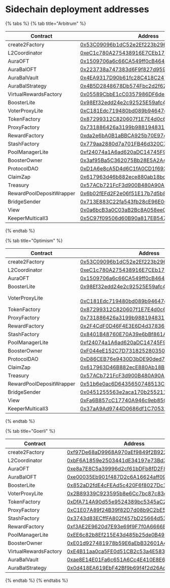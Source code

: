 # Sidechain deployment addresses

{% tabs %}
{% tab title="Arbitrum" %}


<table><thead><tr><th width="342">Contract</th><th>Address</th></tr></thead><tbody><tr><td>create2Factory</td><td><a href="https://arbiscan.io/address/0x53C09096b1dC52e2Ef223b2969a714eE75Da364f">0x53C09096b1dC52e2Ef223b2969a714eE75Da364f</a></td></tr><tr><td>L2Coordinator</td><td><a href="https://arbiscan.io/address/0xeC1c780A275438916E7CEb174D80878f29580606">0xeC1c780A275438916E7CEb174D80878f29580606</a></td></tr><tr><td>AuraOFT</td><td><a href="https://arbiscan.io/address/0x1509706a6c66CA549ff0cB464de88231DDBe213B">0x1509706a6c66CA549ff0cB464de88231DDBe213B</a></td></tr><tr><td>AuraBalOFT</td><td><a href="https://arbiscan.io/address/0x223738a747383d6F9f827d95964e4d8E8AC754cE">0x223738a747383d6F9f827d95964e4d8E8AC754cE</a></td></tr><tr><td>AuraBalVault</td><td><a href="https://arbiscan.io/address/0x4EA9317D90b61fc28C418C247ad0CA8939Bbb0e9">0x4EA9317D90b61fc28C418C247ad0CA8939Bbb0e9</a></td></tr><tr><td>AuraBalStrategy</td><td><a href="https://arbiscan.io/address/0x4B5D2848678Db574Fbc2d2f629143d969a4f41Cb">0x4B5D2848678Db574Fbc2d2f629143d969a4f41Cb</a></td></tr><tr><td>VirtualRewardsFactory</td><td><a href="https://arbiscan.io/address/0x05589CbbE1cC0357986DF6de4031B953819079c2">0x05589CbbE1cC0357986DF6de4031B953819079c2</a></td></tr><tr><td>BoosterLite</td><td><a href="https://arbiscan.io/address/0x98Ef32edd24e2c92525E59afc4475C1242a30184">0x98Ef32edd24e2c92525E59afc4475C1242a30184</a></td></tr><tr><td>VoterProxyLite</td><td><a href="https://arbiscan.io/address/0xC181Edc719480bd089b94647c2Dc504e2700a2B0">0xC181Edc719480bd089b94647c2Dc504e2700a2B0</a></td></tr><tr><td>TokenFactory</td><td><a href="https://arbiscan.io/address/0x87299312C820607f1E7E4d0c6715CEB594306FE9">0x87299312C820607f1E7E4d0c6715CEB594306FE9</a></td></tr><tr><td>ProxyFactory</td><td><a href="https://arbiscan.io/address/0x731886426a3199b988194831031dfb993F25D961">0x731886426a3199b988194831031dfb993F25D961</a></td></tr><tr><td>RewardFactory</td><td><a href="https://arbiscan.io/address/0xda2e6bA0B1aBBCA925b70E9747AFbD481C16e7dB">0xda2e6bA0B1aBBCA925b70E9747AFbD481C16e7dB</a></td></tr><tr><td>StashFactory</td><td><a href="https://arbiscan.io/address/0x779aa2880d7a701FB46d320C710944a72E2A049b">0x779aa2880d7a701FB46d320C710944a72E2A049b</a></td></tr><tr><td>PoolManagerLite</td><td><a href="https://arbiscan.io/address/0xf24074a1A6ad620aDC14745F9cc1fB1e7BA6CA71">0xf24074a1A6ad620aDC14745F9cc1fB1e7BA6CA71</a></td></tr><tr><td>BoosterOwner</td><td><a href="https://arbiscan.io/address/0x3af95Ba5C362075Bb28E5A2A42D7Cd1e201A1b66">0x3af95Ba5C362075Bb28E5A2A42D7Cd1e201A1b66</a></td></tr><tr><td>ProtocolDAO</td><td><a href="https://arbiscan.io/address/0xD1A6e8cA5D4d6C1fA0CD1f6937A49D3f380DAc62">0xD1A6e8cA5D4d6C1fA0CD1f6937A49D3f380DAc62</a></td></tr><tr><td>ClaimZap</td><td><a href="https://arbiscan.io/address/0x617963d46b882ece880ab18bc232f513e91fdd47">0x617963d46b882ece880ab18bc232f513e91fdd47</a></td></tr><tr><td>Treasury</td><td><a href="https://arbiscan.io/address/0x57ACb721FcF3d900B480A90A55191CF8F37ad478">0x57ACb721FcF3d900B480A90A55191CF8F37ad478</a></td></tr><tr><td>RewardPoolDepositWrapper</td><td><a href="https://arbiscan.io/address/0x6b02fEFd2F2e06f51E17b7d5b8B20D75fd6916be">0x6b02fEFd2F2e06f51E17b7d5b8B20D75fd6916be</a></td></tr><tr><td>BridgeSender</td><td><a href="https://arbiscan.io/address/0x713E883C22fa543fb28cE96E0677aE347096fBe6">0x713E883C22fa543fb28cE96E0677aE347096fBe6</a></td></tr><tr><td>View</td><td><a href="https://arbiscan.io/address/0x0a6bcB3a0C03aB2Bc8A058ee02ed11D50b494083">0x0a6bcB3a0C03aB2Bc8A058ee02ed11D50b494083</a></td></tr><tr><td>KeeperMulticall3</td><td><a href="https://arbiscan.io/address/0x5c97f09506d60b90a817eb547ea4f03ae990e798">0x5C97f09506d60B90a817EB547ea4F03Ae990E798</a></td></tr></tbody></table>
{% endtab %}

{% tab title="Optimism" %}


<table><thead><tr><th width="342">Contract</th><th>Address</th></tr></thead><tbody><tr><td>create2Factory</td><td><a href="https://optimistic.etherscan.io/address/0x53C09096b1dC52e2Ef223b2969a714eE75Da364f">0x53C09096b1dC52e2Ef223b2969a714eE75Da364f</a></td></tr><tr><td>L2Coordinator</td><td><a href="https://optimistic.etherscan.io/address/0xeC1c780A275438916E7CEb174D80878f29580606">0xeC1c780A275438916E7CEb174D80878f29580606</a></td></tr><tr><td>AuraOFT</td><td><a href="https://optimistic.etherscan.io/address/0x1509706a6c66CA549ff0cB464de88231DDBe213B">0x1509706a6c66CA549ff0cB464de88231DDBe213B</a></td></tr><tr><td>BoosterLite</td><td><a href="https://optimistic.etherscan.io/address/0x98Ef32edd24e2c92525E59afc4475C1242a30184">0x98Ef32edd24e2c92525E59afc4475C1242a30184</a></td></tr><tr><td>VoterProxyLite</td><td><br><a href="https://optimistic.etherscan.io/address/0xC181Edc719480bd089b94647c2Dc504e2700a2B0">0xC181Edc719480bd089b94647c2Dc504e2700a2B0</a></td></tr><tr><td>TokenFactory</td><td><a href="https://optimistic.etherscan.io/address/0x87299312C820607f1E7E4d0c6715CEB594306FE9">0x87299312C820607f1E7E4d0c6715CEB594306FE9</a></td></tr><tr><td>ProxyFactory</td><td><a href="https://optimistic.etherscan.io/address/0x731886426a3199b988194831031dfb993F25D961">0x731886426a3199b988194831031dfb993F25D961</a></td></tr><tr><td>RewardFactory</td><td><a href="https://optimistic.etherscan.io/address/0x2F4CdF0D46F4E3E6D4d37836E73073046138D4f7">0x2F4CdF0D46F4E3E6D4d37836E73073046138D4f7</a></td></tr><tr><td>StashFactory</td><td><a href="https://optimistic.etherscan.io/address/0x8401B48760E70A39e6bBf861ABd050c00362bAE8">0x8401B48760E70A39e6bBf861ABd050c00362bAE8</a></td></tr><tr><td>PoolManagerLite</td><td><a href="https://optimistic.etherscan.io/address/0xf24074a1A6ad620aDC14745F9cc1fB1e7BA6CA71">0xf24074a1A6ad620aDC14745F9cc1fB1e7BA6CA71</a></td></tr><tr><td>BoosterOwner</td><td><a href="https://optimistic.etherscan.io/address/0xF044eE152C7D731825280350D876CF760181D96F">0xF044eE152C7D731825280350D876CF760181D96F</a></td></tr><tr><td>ProtocolDAO</td><td><a href="https://optimistic.etherscan.io/address/0xD86CEB76e9430D3bDE90ded79c82Ae62bc66d68b">0xD86CEB76e9430D3bDE90ded79c82Ae62bc66d68b</a></td></tr><tr><td>ClaimZap</td><td><a href="https://optimistic.etherscan.io/address/0x617963D46B882ecE880Ab18Bc232f513E91FDd47">0x617963D46B882ecE880Ab18Bc232f513E91FDd47</a></td></tr><tr><td>Treasury</td><td><a href="https://optimistic.etherscan.io/address/0x57ACb721FcF3d900B480A90A55191CF8F37ad478">0x57ACb721FcF3d900B480A90A55191CF8F37ad478</a></td></tr><tr><td>RewardPoolDepositWrapper</td><td><a href="https://optimistic.etherscan.io/address/0x51b6e0ac6D6435650748513C71db453F96749fe1">0x51b6e0ac6D6435650748513C71db453F96749fe1</a></td></tr><tr><td>BridgeSender</td><td><a href="https://optimistic.etherscan.io/address/0x0451255563e2aca170b2552111837572e7a0bacd">0x0451255563e2aca170b2552111837572e7a0bacd</a></td></tr><tr><td>View</td><td><a href="https://optimistic.etherscan.io/address/0xFa6B857cC17740A946c9eb85C1a6896f2e0Be98E">0xFa6B857cC17740A946c9eb85C1a6896f2e0Be98E</a></td></tr><tr><td>KeeperMulticall3</td><td><a href="https://optimistic.etherscan.io/address/0x37aA9Ad9744D0686df1C7053225e700ce13e31Dd">0x37aA9Ad9744D0686df1C7053225e700ce13e31Dd</a></td></tr></tbody></table>
{% endtab %}

{% tab title="Goerli" %}


| Contract              | Address                                                                                                                      |
| --------------------- | ---------------------------------------------------------------------------------------------------------------------------- |
| create2Factory        | [0xf97De68aD9968A970aEf9849f2B9224506B7E1F6](https://goerli.etherscan.io/address/0xf97De68aD9968A970aEf9849f2B9224506B7E1F6) |
| L2Coordinator         | [0xbF6A1859e2503441dE34197e73Bd32d8f82698b0](https://goerli.etherscan.io/address/0xbF6A1859e2503441dE34197e73Bd32d8f82698b0) |
| AuraOFT               | [0xe8a7E8C5a39996d2cf61bDFb8fD2F846b79D3099](https://goerli.etherscan.io/address/0xe8a7E8C5a39996d2cf61bDFb8fD2F846b79D3099) |
| AuraBalOFT            | [0xe00035Eb901f487D2c6A16624aff093a29FeeD73](https://goerli.etherscan.io/address/0xe00035Eb901f487D2c6A16624aff093a29FeeD73) |
| BoosterLite           | [0x852aD2fdE4cFEAd5c420F6f8027Dc14f877947C6](https://goerli.etherscan.io/address/0x852aD2fdE4cFEAd5c420F6f8027Dc14f877947C6) |
| VoterProxyLite        | [0x2B89339C923595b8e6Cc7bc87c83dbbd53f1FEb4](https://goerli.etherscan.io/address/0x2B89339C923595b8e6Cc7bc87c83dbbd53f1FEb4) |
| TokenFactory          | [0xDfA714A90d55e9524389bc5345aC2Bd8AbF578eE](https://goerli.etherscan.io/address/0xDfA714A90d55e9524389bc5345aC2Bd8AbF578eE) |
| ProxyFactory          | [0xC1E07A89f24B39f82D7d08b9C2bE5288Aa42abe3](https://goerli.etherscan.io/address/0xC1E07A89f24B39f82D7d08b9C2bE5288Aa42abe3) |
| StashFactory          | [0x3743d83ECffFA802f457bD25664d537A48182da7](https://goerli.etherscan.io/address/0x3743d83ECffFA802f457bD25664d537A48182da7) |
| RewardFactory         | [0xf3AE2E9620d7E93e69f9F7f0A6666E5D506aa978](https://goerli.etherscan.io/address/0xf3AE2E9620d7E93e69f9F7f0A6666E5D506aa978) |
| PoolManagerLite       | [0xEE6c82b8Ef215E43d485b25de0B490f0f2F708BD](https://goerli.etherscan.io/address/0xEE6c82b8Ef215E43d485b25de0B490f0f2F708BD) |
| BoosterOwner          | [0xE01d927481978b59E6aEbB32601A4435C8a05fb8](https://goerli.etherscan.io/address/0xE01d927481978b59E6aEbB32601A4435C8a05fb8) |
| VirtualRewardsFactory | [0xE4B11aa0ca5FE0d51CB2c53a4E583406FC338224](https://goerli.etherscan.io/address/0xE4B11aa0ca5FE0d51CB2c53a4E583406FC338224) |
| AuraBalVault          | [0xae8E14E01Fa6c651A6Cc4E410E8E623DFBa8BD1c](https://goerli.etherscan.io/address/0xae8E14E01Fa6c651A6Cc4E410E8E623DFBa8BD1c) |
| AuraBalStrategy       | [0x0d418EA619EbF42Bf9b69f4f2d26Ac690B322285](https://goerli.etherscan.io/address/0x0d418EA619EbF42Bf9b69f4f2d26Ac690B322285) |
{% endtab %}
{% endtabs %}
